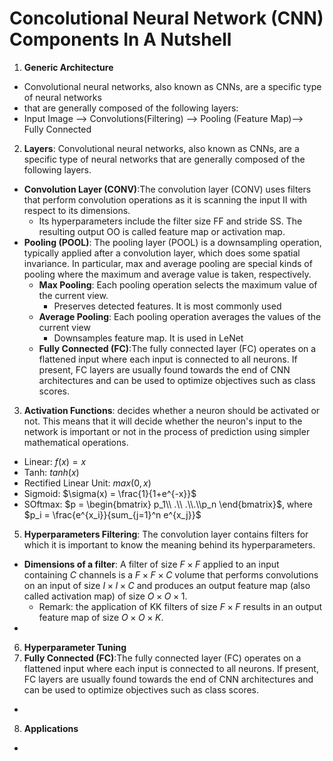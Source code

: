 # Concolutional Neural Network (CNN) Components In A Nutshell
1. **Generic Architecture**
  - Convolutional neural networks, also known as CNNs, are a specific type of neural networks 
  - that are generally composed of the following layers:
  - Input Image --> Convolutions(Filtering) --> Pooling (Feature Map)--> Fully Connected
2. **Layers**: Convolutional neural networks, also known as CNNs, are a specific type of neural networks that are generally composed of the following layers.
  - **Convolution Layer (CONV)**:The convolution layer (CONV) uses filters that perform convolution operations as it is scanning the input II with respect to its dimensions. 
    - Its hyperparameters include the filter size FF and stride SS. The resulting output OO is called feature map or activation map.
  - **Pooling (POOL)**: The pooling layer (POOL) is a downsampling operation, typically applied after a convolution layer, which does some spatial invariance. In particular, max and average pooling are special kinds of pooling where the maximum and average value is taken, respectively.
    - **Max Pooling**: Each pooling operation selects the maximum value of the current view.
      - Preserves detected features. It is most commonly used
    - **Average Pooling**: Each pooling operation averages the values of the current view
      - Downsamples feature map. It is used in LeNet
    - **Fully Connected (FC)**:The fully connected layer (FC) operates on a flattened input where each input is connected to all neurons. If present, FC layers are usually found towards the end of CNN architectures and can be used to optimize objectives such as class scores.
3. **Activation Functions**: decides whether a neuron should be activated or not. This means that it will decide whether the neuron's input to the network is important or not in the process of prediction using simpler mathematical operations.
  - Linear: $f(x) = x$
  - Tanh: $tanh(x)$
  - Rectified Linear Unit: $max(0, x)$
  - Sigmoid: $\sigma(x) = \frac{1}{1+e^{-x}}$
  - SOftmax: $p = \begin{bmatrix} p_1\\ .\\ .\\.\\p_n \end{bmatrix}$, where $p_i = \frac{e^{x_i}}{sum_{j=1}^n e^{x_j}}$
5. **Hyperparameters Filtering**: The convolution layer contains filters for which it is important to know the meaning behind its hyperparameters.
  - **Dimensions of a filter**: A filter of size $F\times F$ applied to an input containing $C$ channels is a $F \times F \times C$ volume that performs convolutions on an input of size $I \times I \times C$ and produces an output feature map (also called activation map) of size $O \times O \times 1$.
    - Remark: the application of KK filters of size $F\times F$ results in an output feature map of size $O \times O \times K$.
  - 
6. **Hyperparameter Tuning**
7. **Fully Connected (FC)**:The fully connected layer (FC) operates on a flattened input where each input is connected to all neurons. If present, FC layers are usually found towards the end of CNN architectures and can be used to optimize objectives such as class scores.
  - 
8. **Applications**
  - 
